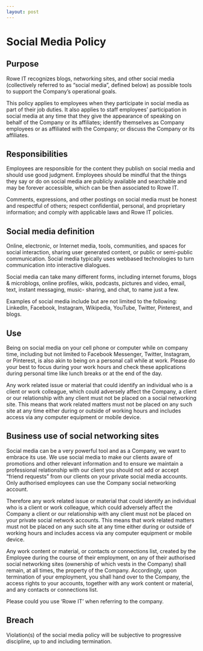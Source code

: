 ```yaml
---
layout: post
---
```


# Social Media Policy

## Purpose 

Rowe IT recognizes blogs, networking sites, and other social media (collectively referred to as “social media”, defined below) as possible tools to support the Company’s operational goals.  

This policy applies to employees when they participate in social media as part of their job duties. It also applies to staff employees’ participation in social media at any time that they give the appearance of speaking on behalf of the Company or its affiliates; identify themselves as Company employees or as affiliated with the Company; or discuss the Company or its affiliates. 

## Responsibilities 

Employees are responsible for the content they publish on social media and should use good judgment. Employees should be mindful that the things they say or do on social media are publicly available and searchable and may be forever accessible, which can be then associated to Rowe IT. 

Comments, expressions, and other postings on social media must be honest and respectful of others; respect confidential, personal, and proprietary information; and comply with applicable laws and Rowe IT policies. 

## Social media definition 

Online, electronic, or Internet media, tools, communities, and spaces for social interaction, sharing user generated content, or public or semi-public communication. Social media typically uses webbased technologies to turn communication into interactive dialogues. 

Social media can take many different forms, including internet forums, blogs & microblogs, online profiles, wikis, podcasts, pictures and video, email, text, instant messaging, music- sharing, and chat, to name just a few. 

Examples of social media include but are not limited to the following: LinkedIn, Facebook, Instagram, Wikipedia, YouTube, Twitter, Pinterest, and blogs. 

## Use 

Being on social media on your cell phone or computer while on company time, including but not limited to Facebook Messenger, Twitter, Instagram, or Pinterest, is also akin to being on a personal call while at work. Please do your best to focus during your work hours and check these applications during personal time like lunch breaks or at the end of the day. 

Any work related issue or material that could identify an individual who is a client or work colleague, which could adversely affect the Company, a client or our relationship with any client must not be placed on a social networking site. This means that work related matters must not be placed on any such site at any time either during or outside of working hours and includes access via any computer equipment or mobile device. 

## Business use of social networking sites 

Social media can be a very powerful tool and as a Company, we want to embrace its use. We use social media to make our clients aware of promotions and other relevant information and to ensure we maintain a professional relationship with our client you should not add or accept “friend requests” from our clients on your private social media accounts. Only authorised employees can use the Company social networking account. 

Therefore any work related issue or material that could identify an individual who is a client or work colleague, which could adversely affect the Company a client or our relationship with any client must not be placed on your private social network accounts. This means that work related matters must not be placed on any such site at any time either during or outside of working hours and includes access via any computer equipment or mobile device. 

Any work content or material, or contacts or connections list, created by the Employee during the course of their employment, on any of their authorised social networking sites (ownership of which vests in the Company) shall remain, at all times, the property of the Company. Accordingly, upon termination of your employment, you shall hand over to the Company, the access rights to your accounts, together with any work content or material, and any contacts or connections list. 

Please could you use ‘Rowe IT’ when referring to the company. 

## Breach 

Violation(s) of the social media policy will be subjective to progressive discipline, up to and including termination. 
